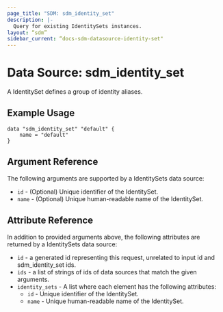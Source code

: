 ```yaml
---
page_title: "SDM: sdm_identity_set"
description: |-
  Query for existing IdentitySets instances.
layout: “sdm”
sidebar_current: “docs-sdm-datasource-identity-set"
---
```

# Data Source: sdm_identity_set

A IdentitySet defines a group of identity aliases.
## Example Usage

```hcl
data "sdm_identity_set" "default" {
    name = "default"
}
```
## Argument Reference
The following arguments are supported by a IdentitySets data source:
* `id` - (Optional) Unique identifier of the IdentitySet.
* `name` - (Optional) Unique human-readable name of the IdentitySet.
## Attribute Reference
In addition to provided arguments above, the following attributes are returned by a IdentitySets data source:
* `id` - a generated id representing this request, unrelated to input id and sdm_identity_set ids.
* `ids` - a list of strings of ids of data sources that match the given arguments.
* `identity_sets` - A list where each element has the following attributes:
	* `id` - Unique identifier of the IdentitySet.
	* `name` - Unique human-readable name of the IdentitySet.
